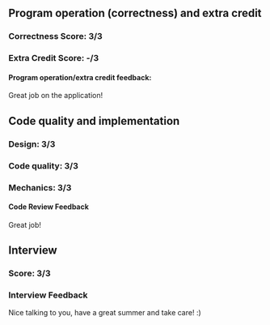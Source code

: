 ## Program operation (correctness) and extra credit

### Correctness Score: 3/3

### Extra Credit Score: -/3

#### Program operation/extra credit feedback:

Great job on the application!


## Code quality and implementation

### Design: 3/3

### Code quality: 3/3


### Mechanics: 3/3


#### Code Review Feedback

Great job!


## Interview

### Score: 3/3

### Interview Feedback

Nice talking to you, have a great summer and take care! :)
